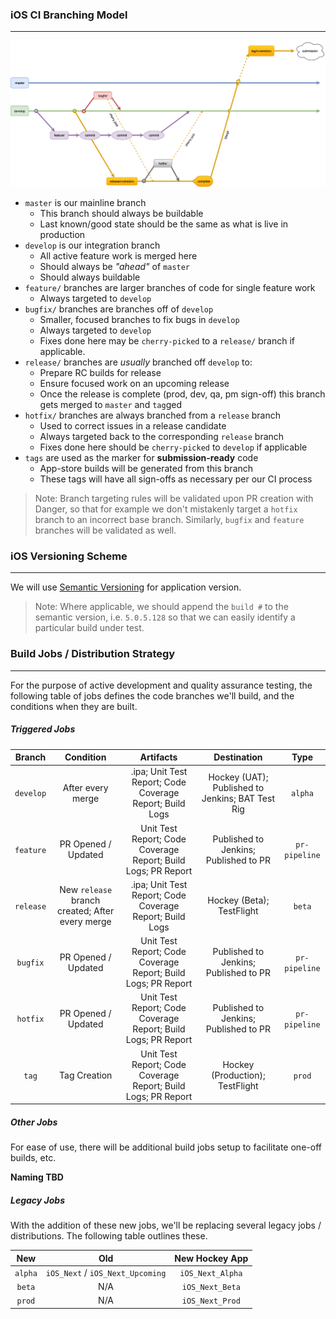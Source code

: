 ### iOS CI Branching Model
------
![Branch Model Diagram](https://raw.githubusercontent.com/kcatigbe/holding_space/master/ci-branching.png)

- `master` is our mainline branch
  - This branch should always be buildable 
  - Last known/good state should be the same as what is live in production
- `develop` is our integration branch
  - All active feature work is merged here
  - Should always be _"ahead"_ of `master`
  - Should always buildable
- `feature/` branches are larger branches of code for single feature work
  - Always targeted to `develop`
- `bugfix/` branches are branches off of `develop`
  - Smaller, focused branches to fix bugs in `develop`
  - Always targeted to `develop`
  - Fixes done here may be `cherry-picked` to a `release/` branch if applicable.
- `release/` branches are _usually_ branched off `develop` to:
  - Prepare RC builds for release
  - Ensure focused work on an upcoming release
  - Once the release is complete (prod, dev, qa, pm sign-off) this branch gets merged to `master` and `tag`ged
- `hotfix/` branches are always branched from a `release` branch
  - Used to correct issues in a release candidate
  - Always targeted back to the corresponding `release` branch
  - Fixes done here should be `cherry-picked` to `develop` if applicable
- `tags` are used as the marker for **submission-ready** code
  - App-store builds will be generated from this branch
  - These tags will have all sign-offs as necessary per our CI process

> Note:  Branch targeting rules will be validated upon PR creation with Danger, so that for example we don't mistakenly target a `hotfix` branch to an incorrect base branch.  Similarly, `bugfix` and `feature` branches will be validated  as well.

### iOS Versioning Scheme

------

We will use [Semantic Versioning](http://semver.org) for application version.  

> Note:  Where applicable, we should append the `build #` to the semantic version, i.e. `5.0.5.128` so that we can easily identify a particular build under test.

### Build Jobs / Distribution Strategy

---

For the purpose of active development and quality assurance testing, the following table of jobs defines the code branches we'll build, and the conditions when they are built.

##### Triggered Jobs

|  Branch   |                    Condition                    |                          Artifacts                           |                   Destination                    |     Type      |
| :-------: | :---------------------------------------------: | :----------------------------------------------------------: | :----------------------------------------------: | :-----------: |
| `develop` |                After every merge                |   .ipa; Unit Test Report; Code Coverage Report; Build Logs   | Hockey (UAT); Published to Jenkins; BAT Test Rig |    `alpha`    |
| `feature` |               PR Opened / Updated               | Unit Test Report; Code Coverage Report; Build Logs; PR Report |      Published to Jenkins; Published to PR       | `pr-pipeline` |
| `release` | New `release` branch created; After every merge |   .ipa; Unit Test Report; Code Coverage Report; Build Logs   |            Hockey (Beta); TestFlight             |    `beta`     |
| `bugfix`  |               PR Opened / Updated               | Unit Test Report; Code Coverage Report; Build Logs; PR Report |      Published to Jenkins; Published to PR       | `pr-pipeline` |
| `hotfix`  |               PR Opened / Updated               | Unit Test Report; Code Coverage Report; Build Logs; PR Report |      Published to Jenkins; Published to PR       | `pr-pipeline` |
|   `tag`   |                  Tag Creation                   | Unit Test Report; Code Coverage Report; Build Logs; PR Report |         Hockey (Production); TestFlight          |    `prod`     |



##### Other Jobs

For ease of use, there will be additional build jobs setup to facilitate one-off builds, etc.

**Naming TBD**

##### Legacy Jobs

With the addition of these new jobs, we'll be replacing several legacy jobs / distributions.  The following table outlines these.

|   New   |               Old                |  New Hockey App  |
| :-----: | :------------------------------: | :--------------: |
| `alpha` | `iOS_Next` / `iOS_Next_Upcoming` | `iOS_Next_Alpha` |
| `beta`  |               N/A                | `iOS_Next_Beta`  |
| `prod`  |               N/A                | `iOS_Next_Prod`  |

